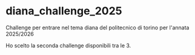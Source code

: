 # diana_challenge_2025

Challenge per entrare nel tema diana del politecnico di torino per l'annata 2025/2026

Ho scelto la seconda challenge disponibili tra le 3.
